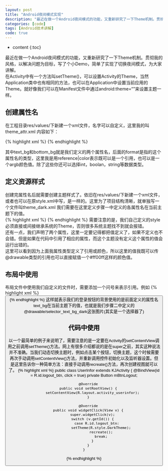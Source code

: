 ```yaml
---
layout: post
title: "Android夜间模式实现"
description: "最近在做一个Android夜间模式的功能，又重新研究了一下Theme机制。贯彻我的风格，以解决问题为目标，写了个小Demo，简单了实现了切换夜间模式，为大家讲解。"
categories: [code]
tags: [Android技术讲解]
code: true
--- 
```


* content
{:toc}

最近在做一个Android夜间模式的功能，又重新研究了一下Theme机制。贯彻我的风格，以解决问题为目标，写了个小Demo，简单了实现了切换夜间模式，为大家讲解。  
在Activity中有一个方法叫setTheme()，可以设置Activity的Theme，当然Application类中也有相同的方法，也可以在Application中设置当前应用的Theme。就好像我们可以在Manifest文件中通过android:theme=“”来设置主题一样。  

## 创建属性名  
在工程目录res/values/下新建一个xml文件，名字可以自定义，这里我的叫theme_attr.xml 内容如下：

{% highlight xml %} 
	<?xml version="1.0" encoding="utf-8"?>
	<resources>
	    <attr name="text_bg" format="reference|color"/>
	    <attr name="bottom_bg" format="reference|color"/>
	</resources>
{% endhighlight %}

其中text_bg和bottom_bg就是我们定义的两个属性名，后面的format是指的这个属性名的类型，这里我是用reference|color表示既可以是一个引用，也可以是一个argb颜色值。除了这些你还可以选择int，boolan，string等数据类型。

## 定义资源样式
创建完属性名后就需要创建主题样式了。依旧在res/values/下新建一个xml文件，或者也可以在原style.xml中写，是一样的。这里为了项目结构清晰，就单独写一个文件叫theme_dark.xml 我们需要在这里定义步骤一中定义的各属性名在当前主题下的值。  
{% highlight xml %} 
	<resources>
	    <!-- Base application theme. -->
	    <style name="DarkTheme" parent="@android:style/Theme">
	        <item name="text_bg">@drawable/selector_text_bg_dark</item>
	        <item name="bottom_bg">@drawable/bg_bottombar_dark</item>
	    </style>
	</resources>
{% endhighlight %}
需要注意的是，我们自己定义的style必须直接或间接继承系统的Theme，否则很多系统主题找不到就会报错。  
还有一点，我们声明了两个属性，这里一定要记得都把值定义了，如果不定义也不会错。但是如果在代码中引用了相应的属性，而这个主题没有定义这个属性的值会运行出错的。  
这里可以看到因为上面我属性类型定义了引用或颜色，所以这里的值我既可以传@drawable类型的引用也可以直接赋值一个#ff00ff这样的颜色值。  

## 布局中使用
布局文件中使用我们自定义的文件时，需要添加一个问号来表示引用。例如
{% highlight xml %} 
	<LinearLayout xmlns:android="http://schemas.android.com/apk/res/android"
          android:layout_width="match_parent"
          android:layout_height="match_parent"
          android:orientation="vertical">
          <Button
	        android:id="@+id/login_btn"
	        android:layout_width="match_parent"
	        android:layout_height="wrap_content"
	        android:background="?text_bg"
	        android:text="登录"/>
	</LinearLayout>
{% endhighlight %}
这样就表示我们的登录按钮的背景使用的是前面定义的属性名text_bg在当前主题下的值，也就是我们步骤二中定义的@drawable/selector_text_bg_dark这张图片(其实是一个选择器了)

## 代码中使用
以一个最简单的例子来说明了，需要注意的是一定要在Activity的setContentView调用之前调用setTheme()方法。网上有很多介绍都说的是在super之前，其实这种说法并不准确。当我们动态切换主题时，例如点击某个按钮，切换主题，这个时候需要再次手动调用setContentView()方法，并重新调用控件初始化以及监听器设置。但是这里告诉你一种简单方法：直接手动调用recreate()方法，再次创建视图就可以了。
{% highlight xml %} 
	public class UserInfor extends KJActivity {
	    @BindView(id = R.id.logout_btn, click = true)
	    private Button mBtnLogout;

	    @Override
	    public void setRootView() {
	        setContentView(R.layout.activity_userinfor);
	    }

	    @Override
	    public void widgetClick(View v) {
	        super.widgetClick(v);
	        switch (v.getId()) {
	            case R.id.logout_btn:
	                setTheme(R.style.DarkTheme);
	                recreate();
	                break;
	        }
	    }
	}
{% endhighlight %}